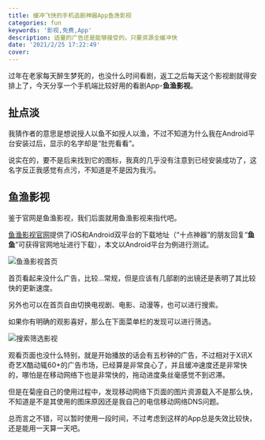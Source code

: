 ```yaml
---
title: 缓冲飞快的手机追剧神器App鱼渔影视
categories: fun
keywords: '影视,免费,App'
description: 适量的广告还是能够接受的，只要资源全缓冲快
date: '2021/2/25 17:22:49'
cover: 
---
```


过年在老家每天醉生梦死的，也没什么时间看剧，返工之后每天这个影视剧就得安排上了，今天分享一个手机端比较好用的看剧App-**鱼渔影视**。

## 扯点淡

我猜作者的意思是想说授人以鱼不如授人以渔，不过不知道为什么我在Android平台安装过后，显示的名字却是“肚兜看看”。

说实在的，要不是后来找到它的图标，我真的几乎没有注意到已经安装成功了，这名字反正我感觉有点污，不知道是不是因为我污。

## 鱼渔影视

鉴于官网是鱼渔影视，我们后面就用鱼渔影视来指代吧。

[鱼渔影视官网](https://www.yuyu163.com)提供了iOS和Android双平台的下载地址（“十点神器”的朋友回复“**鱼鱼**”可获得官网地址进行下载），本文以Android平台为例进行测试。

![鱼渔影视首页](https://images.jubuzz.com/uPic/OcSWZZ.jpeg)

首页看起来没什么广告，比较...常规，但是应该有几部剧的出镜还是表明了其比较快的更新速度。

另外也可以在首页自由切换电视剧、电影、动漫等，也可以进行搜索。

如果你有明确的观影喜好，那么在下面菜单栏的发现可以进行筛选。

![搜索筛选影视](https://images.jubuzz.com/uPic/1LmcNr.jpeg)

观看页面也没什么特别，就是开始播放的话会有五秒钟的广告，不过相对于X讯X奇艺X酷动辄60+的广告市场，已经算是非常良心了，并且缓冲速度还是非常快的，哪怕是在移动网络下也是非常快的，拖动进度条丝毫感觉不到迟滞。

但是在菊座自己的使用过程中，发现移动网络下页面的图片资源载入不是那么快，不知道是不是其使用的图床原因还是我自己的电信移动网络DNS问题。

总而言之不错，可以暂时使用一段时间，不过考虑到这样的App总是失效比较快，还是能用一天算一天吧。